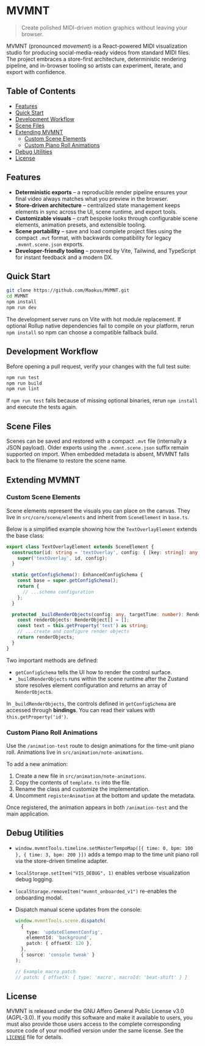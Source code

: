 # MVMNT

> Create polished MIDI-driven motion graphics without leaving your browser.

MVMNT (pronounced _movement_) is a React-powered MIDI visualization studio for producing social-media-ready videos from standard MIDI files. The project embraces a store-first architecture, deterministic rendering pipeline, and in-browser tooling so artists can experiment, iterate, and export with confidence.

## Table of Contents

- [Features](#features)
- [Quick Start](#quick-start)
- [Development Workflow](#development-workflow)
- [Scene Files](#scene-files)
- [Extending MVMNT](#extending-mvmnt)
  - [Custom Scene Elements](#custom-scene-elements)
  - [Custom Piano Roll Animations](#custom-piano-roll-animations)
- [Debug Utilities](#debug-utilities)
- [License](#license)

## Features

- **Deterministic exports** – a reproducible render pipeline ensures your final video always matches what you preview in the browser.
- **Store-driven architecture** – centralized state management keeps elements in sync across the UI, scene runtime, and export tools.
- **Customizable visuals** – craft bespoke looks through configurable scene elements, animation presets, and extensible tooling.
- **Scene portability** – save and load complete project files using the compact `.mvt` format, with backwards compatibility for legacy `.mvmnt.scene.json` exports.
- **Developer-friendly tooling** – powered by Vite, Tailwind, and TypeScript for instant feedback and a modern DX.

## Quick Start

```bash
git clone https://github.com/Maokus/MVMNT.git
cd MVMNT
npm install
npm run dev
```

The development server runs on Vite with hot module replacement. If optional Rollup native dependencies fail to compile on your platform, rerun `npm install` so npm can choose a compatible fallback build.

## Development Workflow

Before opening a pull request, verify your changes with the full test suite:

```bash
npm run test
npm run build
npm run lint
```

If `npm run test` fails because of missing optional binaries, rerun `npm install` and execute the tests again.

## Scene Files

Scenes can be saved and restored with a compact `.mvt` file (internally a JSON payload). Older exports using the `.mvmnt.scene.json` suffix remain supported on import. When embedded metadata is absent, MVMNT falls back to the filename to restore the scene name.

## Extending MVMNT

### Custom Scene Elements

Scene elements represent the visuals you can place on the canvas. They live in `src/core/scene/elements` and inherit from `SceneElement` in `base.ts`.

Below is a simplified example showing how the `TextOverlayElement` extends the base class:

```ts
export class TextOverlayElement extends SceneElement {
  constructor(id: string = 'textOverlay', config: { [key: string]: any } = {}) {
    super('textOverlay', id, config);
  }

  static getConfigSchema(): EnhancedConfigSchema {
    const base = super.getConfigSchema();
    return {
      // ...schema configuration
    };
  }

  protected _buildRenderObjects(config: any, targetTime: number): RenderObject[] {
    const renderObjects: RenderObject[] = [];
    const text = this.getProperty('text') as string;
    // ...create and configure render objects
    return renderObjects;
  }
}
```

Two important methods are defined:

- `getConfigSchema` tells the UI how to render the control surface.
- `_buildRenderObjects` runs within the scene runtime after the Zustand store resolves element configuration and returns an array of `RenderObject`s.

In `_buildRenderObjects`, the controls defined in `getConfigSchema` are accessed through **bindings**. You can read their values with `this.getProperty('id')`.

### Custom Piano Roll Animations

Use the `/animation-test` route to design animations for the time-unit piano roll. Animations live in `src/animation/note-animations`.

To add a new animation:

1. Create a new file in `src/animation/note-animations`.
2. Copy the contents of `template.ts` into the file.
3. Rename the class and customize the implementation.
4. Uncomment `registerAnimation` at the bottom and update the metadata.

Once registered, the animation appears in both `/animation-test` and the main application.

## Debug Utilities

- `window.mvmntTools.timeline.setMasterTempoMap([{ time: 0, bpm: 100 }, { time: 3, bpm: 200 }])` adds a tempo map to the time unit piano roll via the store-driven timeline adapter.
- `localStorage.setItem("VIS_DEBUG", 1)` enables verbose visualization debug logging.
- `localStorage.removeItem("mvmnt_onboarded_v1")` re-enables the onboarding modal.
- Dispatch manual scene updates from the console:

  ```ts
  window.mvmntTools.scene.dispatch(
    {
      type: 'updateElementConfig',
      elementId: 'background',
      patch: { offsetX: 120 },
    },
    { source: 'console tweak' }
  );

  // Example macro patch
  // patch: { offsetX: { type: 'macro', macroId: 'beat-shift' } }
  ```

## License

MVMNT is released under the GNU Affero General Public License v3.0 (AGPL-3.0). If you modify this software and make it available to users, you must also provide those users access to the complete corresponding source code of your modified version under the same license. See the [`LICENSE`](LICENSE) file for details.
